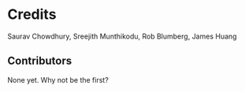# Credits
Saurav Chowdhury, Sreejith Munthikodu, Rob Blumberg, James Huang

## Contributors

None yet. Why not be the first?
